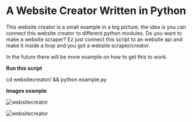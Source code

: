 # A Website Creator Written in Python

This website creator is a small example in a big picture, the idea is you can connect this website creator to
different python modules. Do you want to make a website scraper? Ez just connect this script to an website api
and make it inside a loop and you got a website scraper/creator.
<p>
In the future there will be more example on how to get this to work.
<p>
<b>Run this script</b><p>
cd websitecreator/ &&
python example.py<p>
<b>Images example</b><p>

![websitecreator](https://raw.githubusercontent.com/reliefs/websitecreator/master/example1.jpg)

![websitecreator](https://raw.githubusercontent.com/reliefs/websitecreator/master/example2.jpg)
